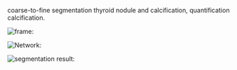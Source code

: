 coarse-to-fine segmentation thyroid nodule and calcification, quantification calcification.

![frame:](https://github.com/Cassie-CV/thyroid-nodule-and-calcification-segmentation-and-quantification/tree/main/pic/frame.png)

![Network:](https://github.com/Cassie-CV/thyroid-nodule-and-calcification-segmentation-and-quantification/tree/main/pic/Net.png)

![segmentation result:](https://github.com/Cassie-CV/thyroid-nodule-and-calcification-segmentation-and-quantification/tree/main/pic/result.png)

